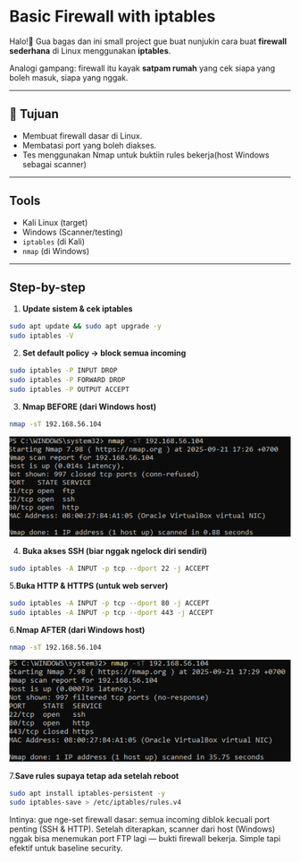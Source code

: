 # Basic Firewall with iptables

Halo!👋 Gua bagas dan ini small project gue buat nunjukin cara buat **firewall sederhana** di Linux menggunakan **iptables**.  

Analogi gampang: firewall itu kayak **satpam rumah** yang cek siapa yang boleh masuk, siapa yang nggak.

---

## 🎯 Tujuan
- Membuat firewall dasar di Linux.  
- Membatasi port yang boleh diakses.  
- Tes menggunakan Nmap untuk buktiin rules bekerja(host Windows sebagai scanner) 
---

## Tools
- Kali Linux (target)
- Windows (Scanner/testing)
- `iptables` (di Kali) 
- `nmap` (di Windows)

---

## Step-by-step

1. **Update sistem & cek iptables**
```bash
sudo apt update && sudo apt upgrade -y
sudo iptables -V
```
2. **Set default policy → block semua incoming**
```bash
sudo iptables -P INPUT DROP
sudo iptables -P FORWARD DROP
sudo iptables -P OUTPUT ACCEPT
```
3. **Nmap BEFORE (dari Windows host)**
```bash
nmap -sT 192.168.56.104
```
<p align="center">
  <img src="images/nmap-before.png" alt="nmap-before after" width="700">
</p> 

4. **Buka akses SSH (biar nggak ngelock diri sendiri)**
```bash
sudo iptables -A INPUT -p tcp --dport 22 -j ACCEPT
```
5.**Buka HTTP & HTTPS (untuk web server)**
```bash
sudo iptables -A INPUT -p tcp --dport 80 -j ACCEPT
sudo iptables -A INPUT -p tcp --dport 443 -j ACCEPT
```
6.**Nmap AFTER (dari Windows host)**
```bash
nmap -sT 192.168.56.104
```
<p align="center">
  <img src="images/nmap-after.png" alt="nmap-after" width="700">
</p> 

7.**Save rules supaya tetap ada setelah reboot**
```bash
sudo apt install iptables-persistent -y
sudo iptables-save > /etc/iptables/rules.v4
```
Intinya: gue nge-set firewall dasar: semua incoming diblok kecuali port penting (SSH & HTTP). Setelah diterapkan, scanner dari host (Windows) nggak bisa menemukan port FTP lagi — bukti firewall bekerja. Simple tapi efektif untuk baseline security.
